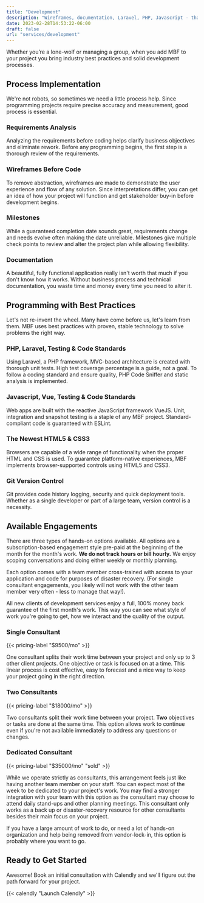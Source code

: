 ```yaml
---
title: "Development"
description: "Wireframes, documentation, Laravel, PHP, Javascript - that's just the beginning."
date: 2023-02-28T14:53:22-06:00
draft: false
url: "services/development"
---
```

Whether you’re a lone-wolf or managing a group, when you add MBF to your project you bring industry best practices and solid development processes.

## Process Implementation

We're not robots, so sometimes we need a little process help. Since programming projects require precise accuracy and measurement, good process is essential.

### Requirements Analysis

Analyzing the requirements before coding helps clarify business objectives and eliminate rework. Before any programming begins, the first step is a thorough review of the requirements.

### Wireframes Before Code

To remove abstraction, wireframes are made to demonstrate the user experience and flow of any solution. Since interpretations differ, you can get an idea of how your project will function and get stakeholder buy-in before development begins.

### Milestones

While a guaranteed completion date sounds great, requirements change and needs evolve often making the date unreliable. Milestones give multiple check points to review and alter the project plan while allowing flexibility.

### Documentation

A beautiful, fully functional application really isn't worth that much if you don't know how it works. Without business process and technical documentation, you waste time and money every time you need to alter it.

## Programming with Best Practices

Let's not re-invent the wheel. Many have come before us, let's learn from them. MBF uses best practices with proven, stable technology to solve problems the right way.

### PHP, Laravel, Testing & Code Standards

Using Laravel, a PHP framework, MVC-based architecture is created with thorough unit tests. High test coverage percentage is a guide, not a goal. To follow a coding standard and ensure quality, PHP Code Sniffer and static analysis is implemented.

### Javascript, Vue, Testing & Code Standards

Web apps are built with the reactive JavaScript framework VueJS. Unit, integration and snapshot testing is a staple of any MBF project. Standard-compliant code is guaranteed with ESLint.

### The Newest HTML5 & CSS3

Browsers are capable of a wide range of functionality when the proper HTML and CSS is used. To guarantee platform-native experiences, MBF implements browser-supported controls using HTML5 and CSS3.

### Git Version Control

Git provides code history logging, security and quick deployment tools. Whether as a single developer or part of a large team, version control is a necessity.

## Available Engagements

There are three types of hands-on options available.  All options are a subscription-based engagement style pre-paid at the beginning of the month for the month's work.  **We do not track hours or bill hourly.** We
enjoy scoping conversations and doing either weekly or monthly planning. 

Each option comes with a team member cross-trained with access to your application and code for purposes of disaster recovery. (For single consultant engagements, you likely will not work with the other team member very often - less to manage that way!).

All new clients of development services enjoy a full, 100% money back guarantee of the first month's work. This way you can see what style of work you're going to get, how we interact and the quality of the output.

### Single Consultant

{{< pricing-label "$9500/mo" >}}

One consultant splits their work time between your project and only up to 3 other client projects. One objective or task is focused on at a time. This linear process is cost effective, easy to forecast and a nice way to keep your project going in the right direction.

### Two Consultants

{{< pricing-label "$18000/mo" >}}

Two consultants split their work time between your project.  **Two** objectives or tasks are done at the same time. This option allows work to continue even if you're not available immediately to address any questions or changes. 

### Dedicated Consultant

{{< pricing-label "$35000/mo" "sold" >}}

While we operate strictly as consultants, this arrangement feels just like having another team member on your staff.  You can expect most of the week to be dedicated to your project's work. You may find a stronger integration with your team with
this option as the consultant may choose to attend daily stand-ups and other planning meetings.  This consultant only works as a back up or disaster-recovery resource for other consultants besides their main focus on your project.

If you have a large amount of work to do, or need a lot of hands-on organization and help being removed from vendor-lock-in, this option is probably where you want to go.


## Ready to Get Started

Awesome! Book an initial consultation with Calendly and we'll figure out the path forward for your project.

{{< calendly "Launch Calendly" >}}
